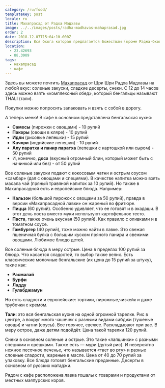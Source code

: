 ```yaml
---
category: /ru/food/
templateKey: post
locale: ru
title: Махапрасад от Радха Мадхавы
image: ../../images/posts/radha-madhavas-mahaprasad.jpg
order: 2
date: 2018-12-07T15:04:10.000Z
description: Вся бхога которая предлагается божествам (кроме Раджа-бхоги) доступна как махапрасад.
location:
  - 23.42693
  - 88.3909
tags:
  - махапрасад
  - кафе
---
```


Здесь вы можете почтить [Махапрасад](/ru/glossary/#прасад) от Шри Шри Радха Мадхавы на любой вкус: соленые закуски, сладкие десерты, снеки. С 12 до 14 часов здесь можно взять «комплексный обед», который бенгальцы называют THALI (тали).

Покупки можно попросить запаковать и взять с собой в дорогу.

А теперь меню!  В кафе в основном представлена бенгальская кухня:

  - **Самосы** (пирожки с овощами) - 10 рупий
  - **Пакоры** (овощи в кляре) - 10 рупий
  - **Идли** (рисовые лепешки) - 15 рупий
  - **Качори** (индийские лепешки) - 10 рупий
  - **Алу паратха и панир паратха** (лепешки с картошкой или сыром) - 50 рупий
  - И, конечно, **доса** (вкусный огромный блин, который может быть с начинкой или без) - от 50 рупий

  Все соленые закуски подают с кокосовым чатни и острым соусом «самбар» (дал с овощами и специями). В качестве напитка можно взять масала чай (пряный травяной напиток за 10 рупий). Но также в Махапрасадной есть и европейские блюда. Например:

  - **Кальзон** (большой пирожок с овощами за 50 рупий), правда в версии «Махапрасадной лавки» он жареный во фритюре.
  - **Пицца** (60 рупий). Особенно удивляет, что ее готовят и в экадаши. В этот день поста вместо муки используют картофельное тесто.
  - **Паста**, также очень вкусная (50 рупий). Как правило с оливками и в томатном соусе.
  - **Гамбургер** (40 рупий), тоже можно найти в лавке. Это свежая пшеничная булка с большим куском пряного панира и свежими овощами. Любимое блюдо детей.


Все соленые блюда в меру острые. Цена в пределах 100 рупий за блюдо. Что касается сладостей, то выбор также велик. Есть классические молочные бенгальские (их цена до 15 рупий за штуку), такие как:

  - **Расмалай**
  - **Бурфи**
  - **Ладду**
  - **Гулабджамун**

 Но есть сладости и европейские: тортики, пирожные,чизкейк и даже трубочки с кремом.

 **Тали**: это вся бенгальская кухня на одной огромной тарелке. Рис в центре, а вокруг много чашечек с разными видами сабджи (тушеные овощи) и чатни (соусы). Все горячее, свежее. Раскладывают при вас. В меру острое, даже детям подойдёт. Цена такой тарелки 120 рупий.

 Снеки в основном соленые и острые. Это такие «лапшинки» с разными специями и орешками. Также есть — мури (дутый рис). И невероятно нежное песочное печенье, что называется «тает во рту» и разные слоеные сладости, жареные в масле. Цена от 40 до 70 рупий за упаковку. Все блюда готовят бенгальские преданные. Десерты в основном от русских матаджи.

Рядом с кафе расположена лавка гошалы с товарами и продуктами от местных маяпурских коров.
